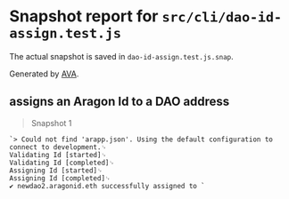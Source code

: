 # Snapshot report for `src/cli/dao-id-assign.test.js`

The actual snapshot is saved in `dao-id-assign.test.js.snap`.

Generated by [AVA](https://ava.li).

## assigns an Aragon Id to a DAO address

> Snapshot 1

    `> Could not find 'arapp.json'. Using the default configuration to connect to development.␊
    Validating Id [started]␊
    Validating Id [completed]␊
    Assigning Id [started]␊
    Assigning Id [completed]␊
    ✔ newdao2.aragonid.eth successfully assigned to `
